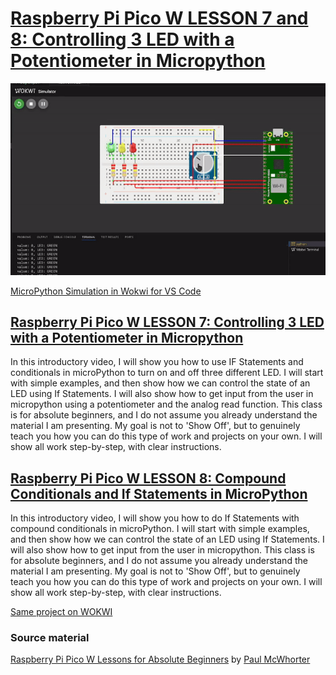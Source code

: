 # [Raspberry Pi Pico W LESSON 7 and 8: Controlling 3 LED with a Potentiometer in Micropython](https://www.youtube.com/watch?v=YqvcSnGd_HQ&list=PLGs0VKk2DiYz8js1SJog21cDhkBqyAhC5&index=7)

![PiPico W LED Breadboard](https://github.com/ikostan/pico/blob/master/img/potentiometer_to_led.gif)

[MicroPython Simulation in Wokwi for VS Code](https://github.com/ikostan/pico/tree/master/WOKWI)

## [Raspberry Pi Pico W LESSON 7: Controlling 3 LED with a Potentiometer in Micropython](https://www.youtube.com/watch?v=YqvcSnGd_HQ&list=PLGs0VKk2DiYz8js1SJog21cDhkBqyAhC5&index=7)

In this introductory video, I will show you how to use IF
Statements and conditionals in microPython to turn on and
off three different LED. I will start with simple examples,
and then show how we can control the state of an LED using
If Statements. I will also show how to get input from the
user in micropython using a potentiometer and the analog
read function. This class is  for absolute beginners, and
I do not assume you already understand the material I am
presenting. My goal is not to 'Show Off', but to genuinely
teach you how you can do this type of work and projects on
your own. I will show all work step-by-step, with clear
instructions.

## [Raspberry Pi Pico W LESSON 8: Compound Conditionals and If Statements in MicroPython](https://www.youtube.com/watch?v=uTwm3ydI69w&list=PLGs0VKk2DiYz8js1SJog21cDhkBqyAhC5&index=8)

In this introductory video, I will show you how to do If Statements 
with compound conditionals in microPython. I will start with simple
examples, and then show how we can control the state of an LED using
If Statements. I will also show how to get input from the user in
micropython. This class is  for absolute beginners, and I do not assume
you already understand the material I am presenting. My goal is not to
'Show Off', but to genuinely teach you how you can do this type of work
and projects on your own. I will show all work step-by-step, with clear
instructions.

[Same project on WOKWI](https://wokwi.com/projects/400361399415884801)

### Source material

[Raspberry Pi Pico W Lessons for Absolute Beginners](https://www.youtube.com/playlist?list=PLGs0VKk2DiYz8js1SJog21cDhkBqyAhC5)
by [Paul McWhorter](https://www.youtube.com/c/mcwhorpj/playlists)
